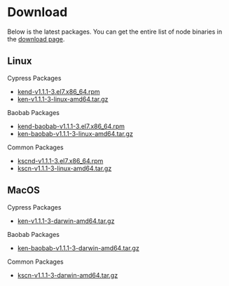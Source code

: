 # Download

Below is the latest packages. You can get the entire list of node binaries in the [download page](../../../download/).

## Linux

Cypress Packages

* [kend-v1.1.1-3.el7.x86\_64.rpm](http://packages.klaytn.net/klaytn/v1.1.1/kend-v1.1.1-3.el7.x86_64.rpm)
* [ken-v1.1.1-3-linux-amd64.tar.gz](http://packages.klaytn.net/klaytn/v1.1.1/ken-v1.1.1-3-linux-amd64.tar.gz)

Baobab Packages

* [kend-baobab-v1.1.1-3.el7.x86\_64.rpm](http://packages.klaytn.net/klaytn/v1.1.1/kend-baobab-v1.1.1-3.el7.x86_64.rpm)
* [ken-baobab-v1.1.1-3-linux-amd64.tar.gz](http://packages.klaytn.net/klaytn/v1.1.1/ken-baobab-v1.1.1-3-linux-amd64.tar.gz)

Common Packages

* [kscnd-v1.1.1-3.el7.x86\_64.rpm](http://packages.klaytn.net/klaytn/v1.1.1/kscnd-v1.1.1-3.el7.x86_64.rpm)
* [kscn-v1.1.1-3-linux-amd64.tar.gz](http://packages.klaytn.net/klaytn/v1.1.1/kscn-v1.1.1-3-linux-amd64.tar.gz)

## MacOS

Cypress Packages

* [ken-v1.1.1-3-darwin-amd64.tar.gz](http://packages.klaytn.net/klaytn/v1.1.1/ken-v1.1.1-3-darwin-amd64.tar.gz)

Baobab Packages

* [ken-baobab-v1.1.1-3-darwin-amd64.tar.gz](http://packages.klaytn.net/klaytn/v1.1.1/ken-baobab-v1.1.1-3-darwin-amd64.tar.gz)

Common Packages

* [kscn-v1.1.1-3-darwin-amd64.tar.gz](http://packages.klaytn.net/klaytn/v1.1.1/kscn-v1.1.1-3-darwin-amd64.tar.gz)

